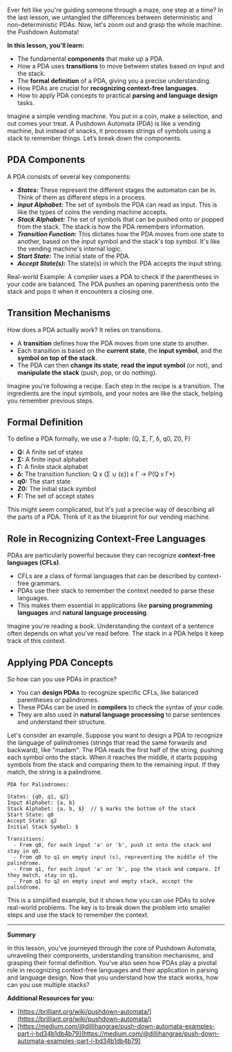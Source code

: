 Ever felt like you're guiding someone through a maze, one step at a time? In the last lesson, we untangled the differences between deterministic and non-deterministic PDAs. Now, let's zoom out and grasp the whole machine: the Pushdown Automata!

**In this lesson, you'll learn:**

*   The fundamental **components** that make up a PDA.
*   How a PDA uses **transitions** to move between states based on input and the stack.
*   The **formal definition** of a PDA, giving you a precise understanding.
*   How PDAs are crucial for **recognizing context-free languages**.
*   How to apply PDA concepts to practical **parsing and language design** tasks.

Imagine a simple vending machine. You put in a coin, make a selection, and out comes your treat. A Pushdown Automata (PDA) is like a vending machine, but instead of snacks, it processes strings of symbols using a stack to remember things. Let’s break down the components.

## PDA Components
A PDA consists of several key components:

*   ***States:*** These represent the different stages the automaton can be in. Think of them as different steps in a process.
*   ***Input Alphabet:*** The set of symbols the PDA can read as input. This is like the types of coins the vending machine accepts.
*   ***Stack Alphabet:*** The set of symbols that can be pushed onto or popped from the stack. The stack is how the PDA remembers information.
*   ***Transition Function:*** This dictates how the PDA moves from one state to another, based on the input symbol and the stack's top symbol. It's like the vending machine's internal logic.
*   ***Start State:*** The initial state of the PDA.
*   ***Accept State(s):*** The state(s) in which the PDA accepts the input string.

Real-world Example: A compiler uses a PDA to check if the parentheses in your code are balanced. The PDA pushes an opening parenthesis onto the stack and pops it when it encounters a closing one.

## Transition Mechanisms
How does a PDA actually work? It relies on transitions.

*   A **transition** defines how the PDA moves from one state to another.
*   Each transition is based on the **current state**, the **input symbol**, and the **symbol on top of the stack**.
*   The PDA can then **change its state**, **read the input symbol** (or not), and **manipulate the stack** (push, pop, or do nothing).

Imagine you're following a recipe. Each step in the recipe is a transition. The ingredients are the input symbols, and your notes are like the stack, helping you remember previous steps.

## Formal Definition
To define a PDA formally, we use a 7-tuple: (Q, Σ, Γ, δ, q0, Z0, F)

*   **Q:** A finite set of states
*   **Σ:** A finite input alphabet
*   **Γ:** A finite stack alphabet
*   **δ:** The transition function: Q x (Σ ∪ {ε}) x Γ → P(Q x Γ*)
*   **q0:** The start state
*   **Z0:** The initial stack symbol
*   **F:** The set of accept states

This might seem complicated, but it's just a precise way of describing all the parts of a PDA. Think of it as the blueprint for our vending machine.

## Role in Recognizing Context-Free Languages
PDAs are particularly powerful because they can recognize **context-free languages (CFLs)**.

*   CFLs are a class of formal languages that can be described by context-free grammars.
*   PDAs use their stack to remember the context needed to parse these languages.
*   This makes them essential in applications like **parsing programming languages** and **natural language processing**.

Imagine you're reading a book. Understanding the context of a sentence often depends on what you've read before. The stack in a PDA helps it keep track of this context.

## Applying PDA Concepts

So how can you use PDAs in practice?

*   You can **design PDAs** to recognize specific CFLs, like balanced parentheses or palindromes.
*   These PDAs can be used in **compilers** to check the syntax of your code.
*   They are also used in **natural language processing** to parse sentences and understand their structure.

Let's consider an example. Suppose you want to design a PDA to recognize the language of palindromes (strings that read the same forwards and backward), like "madam". The PDA reads the first half of the string, pushing each symbol onto the stack. When it reaches the middle, it starts popping symbols from the stack and comparing them to the remaining input. If they match, the string is a palindrome.

```pseudocode
PDA for Palindromes:

States: {q0, q1, q2}
Input Alphabet: {a, b}
Stack Alphabet: {a, b, $}  // $ marks the bottom of the stack
Start State: q0
Accept State: q2
Initial Stack Symbol: $

Transitions:
  - From q0, for each input 'a' or 'b', push it onto the stack and stay in q0.
  - From q0 to q1 on empty input (ε), representing the middle of the palindrome.
  - From q1, for each input 'a' or 'b', pop the stack and compare. If they match, stay in q1.
  - From q1 to q2 on empty input and empty stack, accept the palindrome.
```

This is a simplified example, but it shows how you can use PDAs to solve real-world problems. The key is to break down the problem into smaller steps and use the stack to remember the context.

---
**Summary**

In this lesson, you've journeyed through the core of Pushdown Automata, unraveling their components, understanding transition mechanisms, and grasping their formal definition. You've also seen how PDAs play a pivotal role in recognizing context-free languages and their application in parsing and language design. Now that you understand how the stack works, how can you use multiple stacks?

**Additional Resources for you:**

*   [https://brilliant.org/wiki/pushdown-automata/](https://brilliant.org/wiki/pushdown-automata/)
*   [https://medium.com/@dillihangrae/push-down-automata-examples-part-i-bd34b1db4b79](https://medium.com/@dillihangrae/push-down-automata-examples-part-i-bd34b1db4b79)